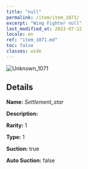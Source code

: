 ```yaml
---
title: "null"
permalink: /item/item_1071/
excerpt: "Wing Fighter null"
last_modified_at: 2023-07-22
locale: en
ref: "item_1071.md"
toc: false
classes: wide
---
```



 ![Unknown_1071](/images/item/Settlement_star_p.png)



## Details

 **Name:** *Settlement_star* 

 **Description:** 

 **Rarity:** 1 

 **Type:** 1 

 **Suction:** true 

 **Auto Suction:** false 


